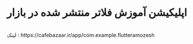 # اپلیکیشن آموزش فلاتر منتشر شده در بازار
<br>
لینک : https://cafebazaar.ir/app/com.example.flutteramozesh

